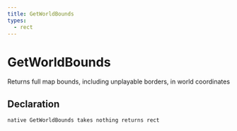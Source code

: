 ```yaml
---
title: GetWorldBounds
types:
  - rect
---
```


# GetWorldBounds
Returns full map bounds, including unplayable borders, in world coordinates

## Declaration

```jass
native GetWorldBounds takes nothing returns rect
```
